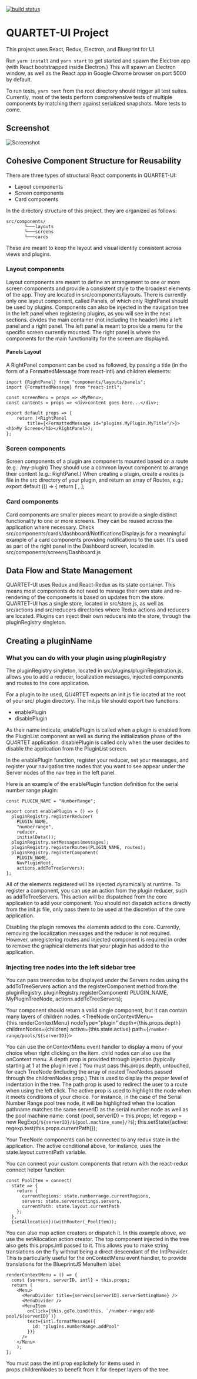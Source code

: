 [![build status](https://gitlab.com/serial-lab/quartet-ui/badges/master/build.svg)](https://gitlab.com/serial-lab/quartet-ui/commits/master)

# QUARTET-UI Project

This project uses React, Redux, Electron, and Blueprint for UI.

Run `yarn install` and `yarn start` to get started and spawn the Electron app (with React bootstrapped inside Electron.)
This will spawn an Electron window, as well as the React app in Google Chrome browser on port 5000 by default.

To run tests, `yarn test` from the root directory should trigger all test suites. Currently, most of the tests perform
comprehensive tests of multiple components by matching them against serialized snapshots. More tests to come.

## Screenshot

![Screenshot](public/electron-app-screenshot.png)

## Cohesive Component Structure for Reusability

There are three types of structural React components in QUARTET-UI:

* Layout components
* Screen components
* Card components

In the directory structure of this project, they are organized as follows:

```
src/components/
       └───layouts
       └───screens
       └───cards
```

These are meant to keep the layout and visual identity consistent across views and plugins.

### Layout components

Layout components are meant to define an arrangement to one or more screen components and provide a consistent
style to the broadest elements of the app. They are located in src/components/layouts.
There is currently only one layout component, called Panels, of which only RightPanel should be used by plugins.
Components can also be injected in the navigation tree in the left panel when registering plugins, as you will see in the next sections.
<Panels/> divides the main container (not including the header) into a left panel and a right panel.
The left panel is meant to provide a menu for the specific screen currently mounted.
The right panel is where the components for the main functionality for the screen are displayed.

#### Panels Layout

A RightPanel component can be used as followed, by passing a title (in the form of a FormattedMessage from react-intl) and children elements:

    import {RightPanel} from "components/layouts/panels";
    import {FormattedMessage} from "react-intl";

    const screenMenu = props => <MyMenu>;
    const contents = props => <div>content goes here...</div>;

    export default props => {
        return (<RightPanel
            title={<FormattedMessage id="plugins.MyPlugin.MyTitle"/>}><h5>My Screen</h5></RightPanel>);
    };

### Screen components

Screen components of a plugin are components mounted based on a route (e.g.: /my-plugin)
They should use a common layout component to arrange their content (e.g.: RightPanel.)
When creating a plugin, create a routes.js file in the src directory of your plugin, and return an array of Routes, e.g.:
export default (() => {
return [
<Route
key="poolList"
path="/number-range/pools/:serverID"
component={PoolList}
/>,
<Route
key="regionDetail"
path="/number-range/region-detail/:serverID/:pool"
component={RegionDetail}
/>];

### Card components

Card components are smaller pieces meant to provide a single distinct functionality to one or more screens.
They can be reused across the application where necessary.
Check src/components/cards/dashboard/NotificationsDisplay.js for a meaningful example of a card components providing notifications to the user.
It's used as part of the right panel in the Dashboard screen, located in src/components/screens/Dashboard.js

## Data Flow and State Management

QUARTET-UI uses Redux and React-Redux as its state container. This means most components do not need to manage their own state and re-rendering
of the components is based on updates from the store.
QUARTET-UI has a single store, located in src/store.js, as well as src/actions and src/reducers directories where Redux actions and reducers are located.
Plugins can inject their own reducers into the store, through the pluginRegistry singleton.

## Creating a pluginName

### What you can do with your plugin using pluginRegistry

The pluginRegistry singleton, located in src/plugins/pluginRegistration.js, allows you to add a reducer, localization messages, injected components and routes to the core application.

For a plugin to be used, QU4RTET expects an init.js file located at the root of your src/ plugin directory. The init.js file should export two functions:

* enablePlugin
* disablePlugin

As their name indicate, enablePlugin is called when a plugin is enabled from the PluginList component as well as during the initialization phase of the QU4RTET application. disablePlugin is called only when the user decides to disable the application from the PluginList screen.

In the enablePlugin function, register your reducer, set your messages, and register your navigation tree nodes that you want to see appear under the Server nodes of the nav tree in the left panel.

Here is an example of the enablePlugin function definition for the serial number range plugin:

    const PLUGIN_NAME = "NumberRange";

    export const enablePlugin = () => {
      pluginRegistry.registerReducer(
        PLUGIN_NAME,
        "numberrange",
        reducer,
        initialData());
      pluginRegistry.setMessages(messages);
      pluginRegistry.registerRoutes(PLUGIN_NAME, routes);
      pluginRegistry.registerComponent(
        PLUGIN_NAME,
        NavPluginRoot,
        actions.addToTreeServers);
    };

All of the elements registered will be injected dynamically at runtime.
To register a component, you can use an action from the plugin reducer, such as addToTreeServers. This action will be dispatched from the core application to add your component. You should not dispatch actions directly from the init.js file, only pass them to be used at the discretion of the core application.

Disabling the plugin removes the elements added to the core. Currently, removing the localization messages and the reducer is not required. However, unregistering routes and injected component is required in order to remove the graphical elements that your plugin has added to the application.

### Injecting tree nodes into the left sidebar tree
You can pass treenodes to be displayed under the Servers nodes using the addToTreeServers action and the registerComponent method from the pluginRegistry.
    pluginRegistry.registerComponent(
      PLUGIN_NAME,
      MyPluginTreeNode,
      actions.addToTreeServers);

Your component should return a valid single <TreeNode> component, but it can contain many layers of children nodes.
      <TreeNode
        onContextMenu={this.renderContextMenu}
        nodeType="plugin"
        depth={this.props.depth}
        childrenNodes={children}
        active={this.state.active}
        path={`/number-range/pools/${serverID}`}>
        <FormattedMessage id="plugins.numberRange.navItemsTitle" />
      </TreeNode>
      
You can use the onContextMenu event handler to display a menu of your choice when right clicking on the item.
child nodes can also use the onContext menu. 
A depth prop is provided through injection (typically starting at 1 at the plugin level.)
You must pass this.props.depth, untouched, for each TreeNode (including the array of nested TreeNodes passed through the childrenNodes prop.)
This is used to display the proper level of indentation in the tree.
The path prop is used to redirect the user to a route when using the left click.
The active prop is used to highlight the node when it meets conditions of your choice.
For instance, in the case of the Serial Number Range pool tree node, it will be highlighted when the location pathname matches the same serverID as the serial number node as well as the pool machine name:
    const {pool, serverID} = this.props;
    let regexp = new RegExp(`/${serverID}/${pool.machine_name}/?$`);
    this.setState({active: regexp.test(this.props.currentPath)});
    
Your TreeNode components can be connected to any redux state in the application.
The active conditional above, for instance, uses the state.layout.currentPath variable.

You can connect your custom components that return <TreeNode> with the react-redux connect helper function:

    const PoolItem = connect(
      state => {
        return {
          currentRegions: state.numberrange.currentRegions,
          servers: state.serversettings.servers,
          currentPath: state.layout.currentPath
        };
      },
      {setAllocation})(withRouter(_PoolItem));
      
You can also map action creators or dispatch it. In this example above, we use the setAllocation action creator.
The top component injected in the tree also gets this.props.intl passed to it. This allows you to make string translations on the fly without being a direct descendant of the IntlProvider.
This is particularly useful for the onContextMenu event handler, to provide translations for the BlueprintJS MenuItem label:
  
    renderContextMenu = () => {
      const {servers, serverID, intl} = this.props;
      return (
        <Menu>
          <MenuDivider title={servers[serverID].serverSettingName} />
          <MenuDivider />
          <MenuItem
            onClick={this.goTo.bind(this, `/number-range/add-pool/${serverID}`)}
            text={intl.formatMessage({
              id: "plugins.numberRange.addPool"
            })}
          />
        </Menu>
        );
    };
    
You must pass the intl prop explicitely for items used in props.childrenNodes to benefit from it for deeper layers of the tree.